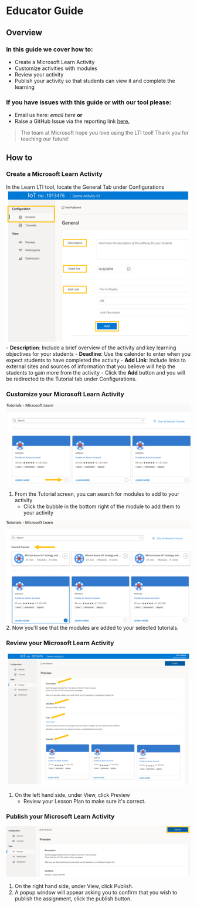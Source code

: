 # Educator Guide
## Overview
### In this guide we cover how to:
- Create a Microsoft Learn Activity
- Customize activities with modules
- Review your activity
- Publish your activity so that students can view it and complete the learning

### If you have issues with this guide or with our tool please:
- Email us here: *email here* **or**
- Raise a GitHub Issue via the reporting link [here.](https://help.github.com/github/managing-your-work-on-github/creating-an-issue)

> The team at Microsoft hope you love using the LTI tool! Thank you for teaching our future!
## How to
### Create a Microsoft Learn Activity
   In the Learn LTI tool, locate the General Tab under Configurations
      ![General](./images/Configuration.General.PNG)
      - **Description**: Include a brief overview of the activity and key learning objectives for your students
      - **Deadline**: Use the calender to enter when you expect students to have completed the activity
      - **Add Link**: Include links to external sites and sources of information that you believe will help the students to gain more from the activity 
      - Click the **Add** button and you will be redirected to the Tutorial tab under Configurations.
      
### Customize your Microsoft Learn Activity
   ![Tutorial](./images/Configurations.Tutorial.ClickBubble.png)
   1. From the Tutorial screen, you can search for modules to add to your activity
      - Click the bubble in the bottom right of the module to add them to your activity
      
   ![Tutorial.Path](./images/Configurations.Tutorial.Path.png)
   2. Now you'll see that the modules are added to your selected tutorials.
   
### Review your Microsoft Learn Activity
   ![Preview](./images/View.Preview.PNG)
   1. On the left hand side, under View, click Preview
      - Review your Lesson Plan to make sure it's correct.
      
### Publish your Microsoft Learn Activity
   ![Publish](./images/View.Preview.Publish.png)
   1. On the right hand side, under View, click Publish.
   2. A popup window will appear asking you to confirm that you wish to publish the assignment, click the publish button.
